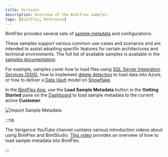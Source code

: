 ```yaml
---
title: Versions
description: Overview of the BimlFlex Samples.
tags: [BimlFlex, Reference]
---
```

BimlFlex provides several sets of [sample metadata](./sample-metadata) and configurations.

These samples support various common use-cases and scenarios and are intended to assist adopting specific features for certain architectures and technical environments. The full list of available samples is available in the [samples documentation](./sample-metadata#available-metadata-samples).

For example, samples cover how to load files using [SQL Server Integration Services (SSIS)](../technology-ssis), how to implement [delete detection](../concepts/delete-detection) to load data into Azure, or how to deliver a [Data Vault](../delivering-data-vault) model on [Snowflake](../technology-snowflake).

In the [BimlFlex App](../metadata-editors), use the **Load Sample Metadata** button in the **Getting Started** pane on the [Dashboard](../metadata-editors/dashboard) to load sample metadata to the current active **Customer**.

![Import Sample Metadata](/img/bimlflex/bimflex-dashboard-import-samples.png "Import Sample Metadata")



:::tip

The Varigence YouTube channel contains various introduction videos about using BimlFlex and BimlStudio. [This video](https://www.youtube.com/watch?v=2rL853XpST4?rel=0&autoplay=0) provides an overview of how to load sample metadata into BimlFlex.

:::

